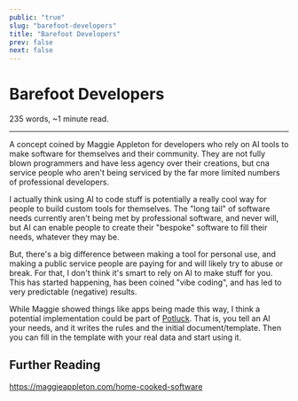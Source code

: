 ```yaml
---
public: "true"
slug: "barefoot-developers"
title: "Barefoot Developers"
prev: false
next: false
---
```

<script setup>
import { data } from '../../git.data.ts';
import { useData } from 'vitepress';
const pageData = useData();
</script>
<h1 class="p-name">Barefoot Developers</h1>
<p>235 words, ~1 minute read. <span v-html="data[`site/${pageData.page.value.relativePath}`]" /></p>
<hr/>

A concept coined by Maggie Appleton for developers who rely on AI tools to make software for themselves and their community. They are not fully blown programmers and have less agency over their creations, but cna service people who aren't being serviced by the far more limited numbers of professional developers.

I actually think using AI to code stuff is potentially a really cool way for people to build custom tools for themselves. The "long tail" of software needs currently aren't being met by professional software, and never will, but AI can enable people to create their "bespoke" software to fill their needs, whatever they may be.

But, there's a big difference between making a tool for personal use, and making a public service people are paying for and will likely try to abuse or break. For that, I don't think it's smart to rely on AI to make stuff for you. This has started happening, has been coined "vibe coding", and has led to very predictable (negative) results.

While Maggie showed things like apps being made this way, I think a potential implementation could be part of [Potluck](/garden/potluck/index.md). That is, you tell an AI your needs, and it writes the rules and the initial document/template. Then you can fill in the template with your real data and start using it.

## Further Reading

https://maggieappleton.com/home-cooked-software